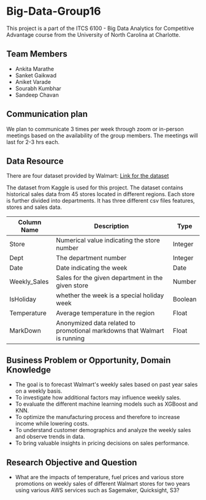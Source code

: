 # Big-Data-Group16

This project is a part of the ITCS 6100 - Big Data Analytics for Competitive Advantage course from the University of North Carolina at Charlotte.

## Team Members
* Ankita Marathe
* Sanket Gaikwad
* Aniket Varade
* Sourabh Kumbhar
* Sandeep Chavan

## Communication plan
We plan to communicate 3 times per week through zoom or in-person meetings based on the availability of the group members. The meetings will last for 2-3 hrs each.
## Data Resource
There are four dataset provided by Walmart:
[Link for the dataset](https://www.kaggle.com/competitions/walmart-recruiting-store-sales-forecasting/data)

The dataset from Kaggle is used for this project. The dataset contains historical sales data from 45 stores located in different regions. Each store is further divided into departments. It has three different csv files features, stores and sales data.


|Column Name      | Description   |                                                                                        Type   |
|-----------------|-------------- |---------------------------------------------------------------------------------------------- |
|Store            | Numerical value indicating the store number                                                          |Integer |
|Dept             | The department number                                                                                |Integer|
|Date             |   Date indicating the week                                                                           | Date  | 
|Weekly_Sales|   Sales for the given department in the given store| Number|
|IsHoliday|  whether the week is a special holiday week |Boolean|
|Temperature| Average temperature in the region|Float|
|MarkDown| Anonymized data related to promotional markdowns that Walmart is running|Float|
## Business Problem or Opportunity, Domain Knowledge
* The goal is to forecast Walmart's weekly sales based on past year sales on a weekly basis.
* To investigate how additional factors may influence weekly sales.
* To evaluate the different machine learning models such as XGBoost and KNN.
* To optimize the manufacturing process and therefore to increase income while lowering costs.
* To understand customer demographics and analyze the weekly sales and observe trends in data.
* To bring valuable insights in pricing decisions on sales performance.

## Research Objective and Question
* What are the impacts of temperature, fuel prices and various store promotions on weekly sales of different Walmart stores for two years using various AWS services such as Sagemaker, Quicksight, S3?
